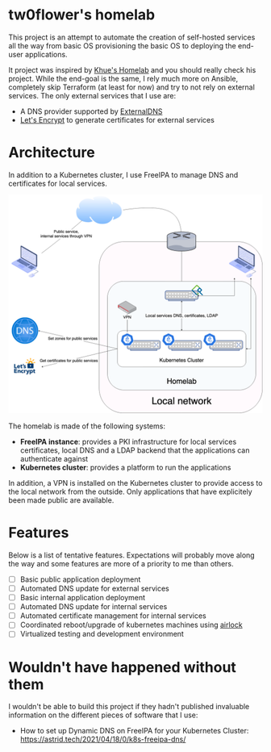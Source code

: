 # tw0flower's homelab
This project is an attempt to automate the creation of self-hosted services all the way from basic OS provisioning the basic OS to deploying the end-user applications.

It project was inspired by [Khue's Homelab](https://github.com/khuedoan/homelab) and you should really check his project. While the end-goal is the same, I rely much more on Ansible, completely skip Terraform (at least for now) and try to not rely on external services. The only external services that I use are:
- A DNS provider supported by [ExternalDNS](https://github.com/kubernetes-sigs/external-dns)
- [Let's Encrypt](https://letsencrypt.org/) to generate certificates for external services

# Architecture
In addition to a Kubernetes cluster, I use FreeIPA to manage DNS and certificates for local services.

![High-level diagram of the homelab](./homelab_schema.png)

The homelab is made of the following systems:
- **FreeIPA instance**: provides a PKI infrastructure for local services certificates, local DNS and a LDAP backend that the applications can authenticate against
- **Kubernetes cluster**: provides a platform to run the applications

In addition, a VPN is installed on the Kubernetes cluster to provide access to the local network from the outside. Only applications that have explicitely been made public are available.

# Features
Below is a list of tentative features. Expectations will probably move along the way and some features are more of a priority to me than others.
- [ ] Basic public application deployment
- [ ] Automated DNS update for external services
- [ ] Basic internal application deployment
- [ ] Automated DNS update for internal services
- [ ] Automated certificate management for internal services
- [ ] Coordinated reboot/upgrade of kubernetes machines using [airlock](https://github.com/coreos/airlock)
- [ ] Virtualized testing and development environment

# Wouldn't have happened without them
I wouldn't be able to build this project if they hadn't published invaluable information on the different pieces of software that I use:
- How to set up Dynamic DNS on FreeIPA for your Kubernetes Cluster: https://astrid.tech/2021/04/18/0/k8s-freeipa-dns/
